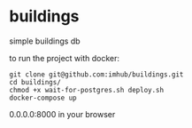 # buildings
simple buildings db

to run the project with docker:

```
git clone git@github.com:imhub/buildings.git
cd buildings/
chmod +x wait-for-postgres.sh deploy.sh
docker-compose up
```

0.0.0.0:8000 in your browser
